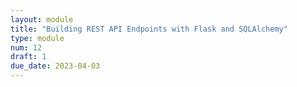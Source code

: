 ```yaml
---
layout: module
title: "Building REST API Endpoints with Flask and SQLAlchemy"
type: module
num: 12
draft: 1
due_date: 2023-04-03
---
```

